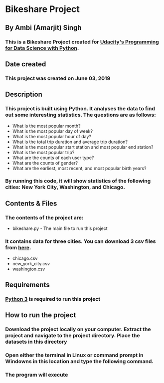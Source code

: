# Bikeshare Project
## By Ambi (Amarjit) Singh
### This is a Bikeshare Project created for [Udacity's Programming for Data Science with Python](https://www.udacity.com/course/programming-for-data-science-nanodegree--nd104).

## Date created
### This project was created on June 03, 2019

## Description
### This project is built using Python. It analyses the data to find out some interesting statistics. The questions are as follows:
- What is the most popular month?
- What is the most popular day of week?
- What is the most popular hour of day?
- What is the total trip duration and average trip duration?
- What is the most popular start station and most popular end station?
- What is the most popular trip?
- What are the counts of each user type?
- What are the counts of gender?
- What are the earliest, most recent, and most popular birth years?


### By running this code, it will show statistics of the following cities: New York City, Washington, and Chicago.

## Contents & Files 
### The contents of the project are:
- bikeshare.py - The main file to run this project

### It contains data for three cities. You can download 3 csv files from [here](https://video.udacity-data.com/topher/2018/March/5aab379c_bikeshare-2/bikeshare-2.zip).
- chicago.csv
- new_york_city.csv
- washington.csv

## Requirements
### [Python 3](https://www.python.org/) is required to run this project

## How to run the project
### Download the project locally on your computer. Extract the project and navigate to the project directory. Place the datasets in this directory
### Open either the terminal in Linux or command prompt in Windowns in this location and type the following command.
### The program will execute
